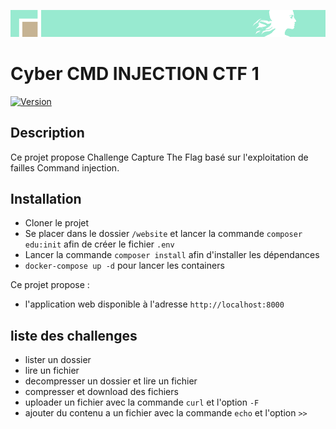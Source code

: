 ![separe](https://github.com/studoo-app/.github/blob/main/profile/studoo-banner-logo.png)
# Cyber CMD INJECTION CTF 1
[![Version](https://img.shields.io/badge/Version-1.0.0-blue)]()

## Description
Ce projet propose Challenge Capture The Flag basé sur l'exploitation de failles Command injection.

## Installation
- Cloner le projet
- Se placer dans le dossier `/website` et lancer la commande `composer edu:init` afin de créer le fichier `.env`
- Lancer la commande `composer install` afin d'installer les dépendances
- `docker-compose up -d` pour lancer les containers

Ce projet propose :
- l'application web disponible à l'adresse `http://localhost:8000`

## liste des challenges
 - lister un dossier
 - lire un fichier
 - decompresser un dossier et lire un fichier
 - compresser et download des fichiers
 - uploader un fichier avec la commande `curl` et l'option `-F`
 - ajouter du contenu a un fichier avec la commande `echo` et l'option `>>`